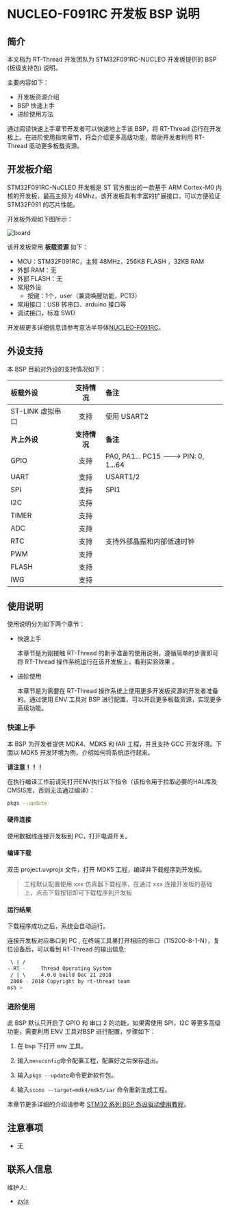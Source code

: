 # NUCLEO-F091RC 开发板 BSP 说明

## 简介

本文档为 RT-Thread 开发团队为 STM32F091RC-NUCLEO 开发板提供的 BSP (板级支持包) 说明。

主要内容如下：

- 开发板资源介绍
- BSP 快速上手
- 进阶使用方法

通过阅读快速上手章节开发者可以快速地上手该 BSP，将 RT-Thread 运行在开发板上。在进阶使用指南章节，将会介绍更多高级功能，帮助开发者利用 RT-Thread 驱动更多板载资源。

## 开发板介绍

STM32F091RC-NuCLEO 开发板是 ST 官方推出的一款基于 ARM Cortex-M0 内核的开发板，最高主频为 48Mhz，该开发板具有丰富的扩展接口，可以方便验证 STM32F091 的芯片性能。

开发板外观如下图所示：

![board](figures/board.jpg)

该开发板常用 **板载资源** 如下：

- MCU：STM32F091RC，主频 48MHz，256KB FLASH ，32KB RAM
- 外部 RAM：无
- 外部 FLASH：无
- 常用外设
  - 按键：1个，user（兼具唤醒功能，PC13）
- 常用接口：USB 转串口、arduino 接口等
- 调试接口，标准 SWD

开发板更多详细信息请参考意法半导体[NUCLEO-F091RC](https://www.st.com/content/st_com/en/products/evaluation-tools/product-evaluation-tools/mcu-mpu-eval-tools/stm32-mcu-mpu-eval-tools/stm32-nucleo-boards/nucleo-f091rc.html)。

## 外设支持

本 BSP 目前对外设的支持情况如下：

| **板载外设**      | **支持情况** | **备注**                              |
| :----------------- | :----------: | :------------------------------------- |
| ST-LINK 虚拟串口 |     支持     | 使用 USART2 |
| **片上外设**      | **支持情况** | **备注**                              |
| GPIO              |     支持     | PA0, PA1... PC15 ---> PIN: 0, 1...64 |
| UART              |     支持     | USART1/2                            |
| SPI               |     支持     | SPI1                              |
| I2C | 支持 |  |
| TIMER     |     支持     |                               |
| ADC | 支持 |  |
| RTC               |   支持   | 支持外部晶振和内部低速时钟 |
| PWM               |   支持   |                               |
| FLASH | 支持 |  |
| IWG               |   支持   |                               |

## 使用说明

使用说明分为如下两个章节：

- 快速上手

    本章节是为刚接触 RT-Thread 的新手准备的使用说明，遵循简单的步骤即可将 RT-Thread 操作系统运行在该开发板上，看到实验效果 。

- 进阶使用

    本章节是为需要在 RT-Thread 操作系统上使用更多开发板资源的开发者准备的。通过使用 ENV 工具对 BSP 进行配置，可以开启更多板载资源，实现更多高级功能。


### 快速上手

本 BSP 为开发者提供 MDK4、MDK5 和 IAR 工程，并且支持 GCC 开发环境。下面以 MDK5 开发环境为例，介绍如何将系统运行起来。

**请注意！！！**

在执行编译工作前请先打开ENV执行以下指令（该指令用于拉取必要的HAL库及CMSIS库，否则无法通过编译）：

```bash
pkgs --update
```

#### 硬件连接

使用数据线连接开发板到 PC，打开电源开关。

#### 编译下载

双击 project.uvprojx 文件，打开 MDK5 工程，编译并下载程序到开发板。

> 工程默认配置使用 xxx 仿真器下载程序，在通过 xxx 连接开发板的基础上，点击下载按钮即可下载程序到开发板

#### 运行结果

下载程序成功之后，系统会自动运行。

连接开发板对应串口到 PC , 在终端工具里打开相应的串口（115200-8-1-N），复位设备后，可以看到 RT-Thread 的输出信息:

```bash
 \ | /
- RT -     Thread Operating System
 / | \     4.0.0 build Dec 21 2018
 2006 - 2018 Copyright by rt-thread team
msh >
```
### 进阶使用

此 BSP 默认只开启了 GPIO 和 串口 2 的功能，如果需使用 SPI，I2C 等更多高级功能，需要利用 ENV 工具对BSP 进行配置，步骤如下：

1. 在 bsp 下打开 env 工具。

2. 输入`menuconfig`命令配置工程，配置好之后保存退出。

3. 输入`pkgs --update`命令更新软件包。

4. 输入`scons --target=mdk4/mdk5/iar` 命令重新生成工程。

本章节更多详细的介绍请参考 [STM32 系列 BSP 外设驱动使用教程](../docs/STM32系列BSP外设驱动使用教程.md)。

## 注意事项

- 无

## 联系人信息

维护人:

-  [zylx](https://github.com/qgyhd1234)